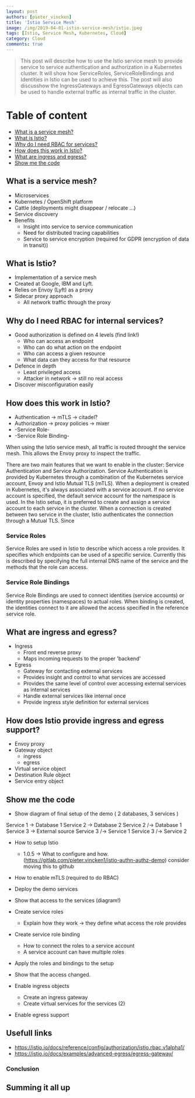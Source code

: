 ```yaml
---
layout: post
authors: [pieter_vincken]
title: 'Istio Service Mesh'
image: /img/2019-04-01-istio-service-mesh/istio.jpeg
tags: [Istio, Service Mesh, Kubernetes, Cloud]
category: Cloud
comments: true
---
```


> This post will describe how to use the Istio service mesh to provide service to service authentication and authorization in a Kubernetes cluster.
> It will show how ServiceRoles, ServiceRoleBindings and Identities in Istio can be used to achieve this. 
> The post will also discusshow the IngressGateways and EgressGateways objects can be used to handle external traffic as internal traffic in the cluster.

# Table of content 

* [What is a service mesh?](#what-is-a-service-mesh)
* [What is Istio?](#what-is-istio)
* [Why do I need RBAC for services?](#why-rbac-for-internal-services)
* [How does this work in Istio?](#how-does-this-work-in-istio)
* [What are ingress and egress?](#what-are-ingress-and-egress)
* [Show me the code](#show-me-the-code)

## What is a service mesh?

* Microservices
* Kubernetes / OpenShift platform
* Cattle (deployments might disappear / relocate ...)
* Service discovery
* Benefits
   * Insight into service to service communication
   * Need for distributed tracing capabilities
   * Service to service encryption (required for GDPR (encryption of data in transit))

## What is Istio?

* Implementation of a service mesh
* Created at Google, IBM and Lyft.
* Relies on Envoy (Lyft) as a proxy
* Sidecar proxy approach
   * All network traffic through the proxy

## Why do I need RBAC for internal services?

* Good authorization is defined on 4 levels (find link!)
   * Who can access an endpoint
   * Who can do what action on the endpoint
   * Who can access a given resource
   * What data can they access for that resource
* Defence in depth
   * Least privileged access
   * Attacker in network -> still no real access
* Discover misconfiguration easily

## How does this work in Istio?

* Authentication -> mTLS -> citadel?
* Authorization -> proxy policies -> mixer
* -Service Role-
* -Service Role Binding-

When using the Istio service mesh, all traffic is routed throught the service mesh. 
This allows the Envoy proxy to inspect the traffic.


There are two main features that we want to enable in the cluster: Service Authentication and Service Authorization.
Service Authentication is provided by Kubernetes through a combination of the Kubernetes service account, Envoy and Istio Mutual TLS (mTLS). 
When a deployment is created in Kubernetes, it's always associated with a service account.
If no service account is specified, the default service account for the namespace is used.
In the Istio setup, it is preferred to create and assign a service account to each service in the cluster. 
When a connection is created between two service in the cluster, Istio authenticates the connection through a Mutual TLS. Since 

### Service Roles
Service Roles are used in Istio to describe which access a role provides. 
It specifies which endpoints can be used of a specific service. 
Currently this is described by specifying the full internal DNS name of the service and the methods that the role can access.

### Service Role Bindings
Service Role Bindings are used to connect identities (service accounts) or identity properties (namespaces) to actual roles. 
When binding is created, the identities connect to it are allowed the access specified in the reference service role.

## What are ingress and egress?

* Ingress
   * Front end reverse proxy
   * Maps incoming requests to the proper 'backend'
* Egress
   * Gateway for contacting external services
   * Provides insight and control to what services are accessed
   * Provides the same level of control over accessing external services as internal services
   * Handle external services like internal once
   * Provide ingress style definition for external services

## How does Istio provide ingress and egress support?

* Envoy proxy
* Gateway object
   * ingress
   * egress
* Virtual service object
* Destination Rule object
* Service entry object

## Show me the code

* Show diagram of final setup of the demo ( 2 databases, 3 services ) 

Service 1 -> Database 1
Service 2 -> Database 2
Service 2 /-> Database 1
Service 3 -> External source
Service 3 /-> Service 1
Service 3 /-> Service 2

* How to setup Istio
   * 1.0.5 -> What to configure and how. (https://gitlab.com/pieter.vincken1/istio-authn-authz-demo) consider moving this to github
* How to enable mTLS (required to do RBAC)
* Deploy the demo services
* Show that access to the services (diagram!)
* Create service roles
   * Explain how they work -> they define what access the role provides
* Create service role binding
   * How to connect the roles to a service account
   * A service account can have multiple roles
* Apply the roles and bindings to the setup
* Show that the access changed. 

* Enable ingress objects
   * Create an ingress gateway
   * Create virtual services for the services (2)
* Enable egress support

## Usefull links 
* https://istio.io/docs/reference/config/authorization/istio.rbac.v1alpha1/
* https://istio.io/docs/examples/advanced-egress/egress-gateway/


### Conclusion

## Summing it all up 




